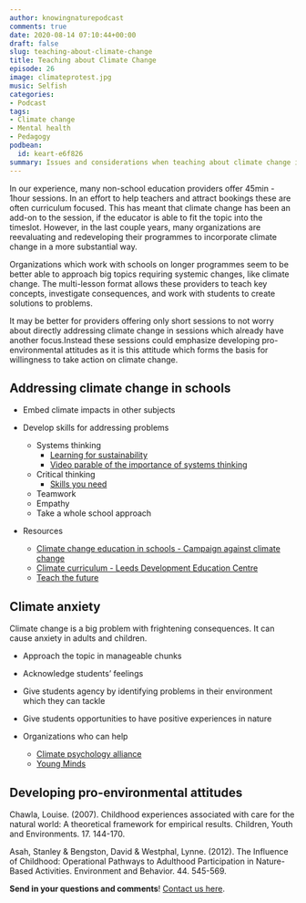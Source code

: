 ```yaml
---
author: knowingnaturepodcast
comments: true
date: 2020-08-14 07:10:44+00:00
draft: false
slug: teaching-about-climate-change
title: Teaching about Climate Change
episode: 26
image: climateprotest.jpg
music: Selfish
categories:
- Podcast
tags:
- Climate change
- Mental health
- Pedagogy
podbean:
  id: keart-e6f826
summary: Issues and considerations when teaching about climate change in schools and other environmental education providers. We talk problems with curriculum, climate anxiety, and the benefits of taking a whole school approach.
---
```


In our experience, many non-school education providers offer 45min - 1hour
sessions. In an effort to help teachers and attract bookings these are often
curriculum focused. This has meant that climate change has been an add-on to
the session, if the educator is able to fit the topic into the timeslot.
However, in the last couple years, many organizations are reevaluating and
redeveloping their programmes to incorporate climate change in a more
substantial way.

Organizations which work with schools on longer programmes seem to be better
able to approach big topics requiring systemic changes, like climate change.
The multi-lesson format allows these providers to teach key concepts,
investigate consequences, and work with students to create solutions to
problems.

It may be better for providers offering only short sessions to not worry about
directly addressing climate change in sessions which already have another
focus.Instead these sessions could emphasize developing pro-environmental
attitudes as it is this attitude which forms the basis for willingness to take
action on climate change.

## Addressing climate change in schools

  * Embed climate impacts in other subjects
  * Develop skills for addressing problems
    * Systems thinking 
      * [Learning for sustainability](https://learningforsustainability.net/systems-thinking/#:~:text=Systems%20thinking%20is%20an%20approach,other%20parts%20of%20the%20system.)
      * [Video parable of the importance of systems thinking](https://www.youtube.com/watch?v=17BP9n6g1F0)
    * Critical thinking
      * [Skills you need](https://www.skillsyouneed.com/learn/critical-thinking.html)
    * Teamwork
    * Empathy
    * Take a whole school approach

  * Resources
    * [Climate change education in schools - Campaign against climate change](https://www.campaigncc.org/schoolresources)
    * [Climate curriculum - Leeds Development Education Centre](https://www.campaigncc.org/sites/data/files/sites/data/files/Docs/climate_curriculum_learning_outcomes.pdf)
    * [Teach the future](https://www.teachthefuture.uk/)

## Climate anxiety
Climate change is a big problem with frightening consequences. It can cause
anxiety in adults and children.

  * Approach the topic in manageable chunks
  * Acknowledge students’ feelings
  * Give students agency by identifying problems in their environment which they can tackle
  * Give students opportunities to have positive experiences in nature

  * Organizations who can help
    * [Climate psychology alliance](https://www.climatepsychologyalliance.org/)
    * [Young Minds](https://youngminds.org.uk/find-help/conditions/anxiety/?gclid=EAIaIQobChMIiqOD4MaY6wIVDevtCh16aQ61EAAYAiAAEgJ3X_D_BwE)

  
## Developing pro-environmental attitudes
Chawla, Louise. (2007). Childhood experiences associated with care for the
natural world: A theoretical framework for empirical results. Children, Youth
and Environments. 17. 144-170.

Asah, Stanley & Bengston, David & Westphal, Lynne. (2012). The Influence of
Childhood: Operational Pathways to Adulthood Participation in Nature-Based
Activities. Environment and Behavior. 44. 545-569.

**Send in your questions and comments**! [Contact us here](/about).
